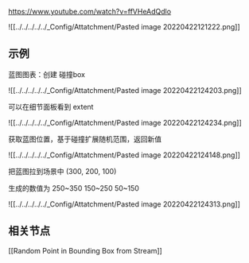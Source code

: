 https://www.youtube.com/watch?v=ffVHeAdQdlo

![[../../../../../_Config/Attatchment/Pasted image 20220422121222.png]]

## 示例

蓝图图表：创建 碰撞box

![[../../../../../_Config/Attatchment/Pasted image 20220422124203.png]]

可以在细节面板看到 extent

![[../../../../../_Config/Attatchment/Pasted image 20220422124234.png]]

获取蓝图位置，基于碰撞扩展随机范围，返回新值

![[../../../../../_Config/Attatchment/Pasted image 20220422124148.png]]

把蓝图拉到场景中 (300, 200, 100)

生成的数值为 250~350  150~250  50~150


![[../../../../../_Config/Attatchment/Pasted image 20220422124313.png]]

## 相关节点

[[Random Point in Bounding Box from Stream]]